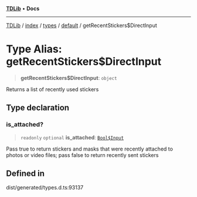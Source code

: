 [**TDLib**](../../../../../../README.md) • **Docs**

***

[TDLib](../../../../../../modules.md) / [index](../../../../../README.md) / [types](../../../README.md) / [default](../README.md) / getRecentStickers$DirectInput

# Type Alias: getRecentStickers$DirectInput

> **getRecentStickers$DirectInput**: `object`

Returns a list of recently used stickers

## Type declaration

### is\_attached?

> `readonly` `optional` **is\_attached**: [`Bool$Input`](Bool$Input.md)

Pass true to return stickers and masks that were recently attached to photos or video files; pass false to return recently sent stickers

## Defined in

dist/generated/types.d.ts:93137

